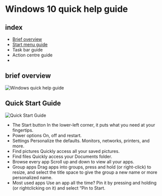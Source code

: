 # Windows 10 quick help guide

## index 
  * [Brief overview](#brief-overview)
  * [Start menu guide](#Start-menu-guide)
  * Task bar guide
  * Action centre guide
  * 



## brief overview

![Windows quick help guide](https://user-images.githubusercontent.com/61669097/118068083-dc574b80-b3f5-11eb-9977-71b410074255.png)






## Quick Start Guide

![Quick Start Guide](https://user-images.githubusercontent.com/61669097/118890003-12df1a00-b952-11eb-9b3e-218612d06ee0.png)

* The Start button
  In the lower-left corner, it puts
  what you need at your fingertips.
* Power options
  On, off and restart.
* Settings
  Personalize the defaults. Monitors,
  networks, printers, and more.
* Find pictures
  Quickly access all your saved
  pictures.
* Find files
  Quickly access your Documents
  folder.
* Browse every app
Scroll up and down to view all
your apps.
* Group apps
	Drag apps into groups, press
	and hold (or right-click) to resize,
	and select the title space to give
	the group a new name or more
	personalized name.
* Most used apps
  Use an app all the time? Pin it by
  pressing and holding (or rightclicking on it) and select “Pin to
  Start.
